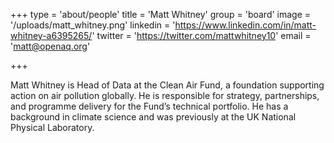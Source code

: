 +++
type = 'about/people'
title = 'Matt Whitney'
group = 'board'
image = '/uploads/matt_whitney.png'
linkedin = 'https://www.linkedin.com/in/matt-whitney-a6395265/'
twitter = 'https://twitter.com/mattwhitney10'
email = 'matt@openaq.org'

+++

Matt Whitney is Head of Data at the Clean Air Fund, a foundation supporting action on air pollution globally. He is responsible for strategy, partnerships, and programme delivery for the Fund’s technical portfolio. He has a background in climate science and was previously at the UK National Physical Laboratory. 